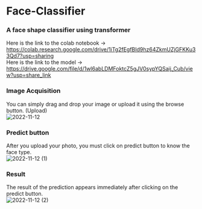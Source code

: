 # Face-Classifier
### A face shape classifier using transformer <br />
Here is the link to the colab notebook -> https://colab.research.google.com/drive/1iTg2fEgfBId9hz64ZkmUZjGFKKu33Qd7?usp=sharing <br />
Here is the link to the model -> https://drive.google.com/file/d/1wl6abLDMFoktcZ5gJV0sypYQSaij_Cub/view?usp=share_link <br />

### Image Acquisition <br />
You can simply drag and drop your image or upload it using the browse button. (Upload) <br />
![2022-11-12](https://user-images.githubusercontent.com/61421659/201445878-6bb61400-f5bd-4984-89e6-85623df4c39e.png)

### Predict button <br />
After you upload your photo, you must click on predict button to know the face type. <br />
![2022-11-12 (1)](https://user-images.githubusercontent.com/61421659/201445991-e08108a4-c3ab-4634-b8ca-a6858dd30a85.png)
### Result <br />
The result of the prediction appears immediately after clicking on the predict button. <br />
![2022-11-12 (2)](https://user-images.githubusercontent.com/61421659/201446177-8bf9f488-13e3-4b65-b5b8-5c996b970fc0.png)

